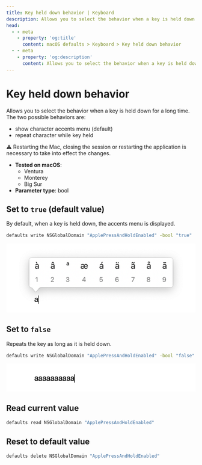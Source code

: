 ```yaml
---
title: Key held down behavior | Keyboard
description: Allows you to select the behavior when a key is held down for a long time.
head:
  - - meta
    - property: 'og:title'
      content: macOS defaults > Keyboard > Key held down behavior
  - - meta
    - property: 'og:description'
      content: Allows you to select the behavior when a key is held down for a long time.
---
```


# Key held down behavior

Allows you to select the behavior when a key is held down for a long time. The two possible behaviors are:

- show character accents menu (default)
- repeat character while key held

⚠️ Restarting the Mac, closing the session or restarting the application is necessary to take into effect the changes.

<!-- break lists -->

- **Tested on macOS**:
  - Ventura
  - Monterey
  - Big Sur
- **Parameter type**: bool

## Set to `true` (default value)

By default, when a key is held down, the accents menu is displayed.

```bash
defaults write NSGlobalDomain "ApplePressAndHoldEnabled" -bool "true"
```

<img
  src="./images/ApplePressAndHoldEnabled/true.png"
  alt="Example output with value set to true"
  width="696" height="252" style="height: auto"
/>

## Set to `false`

Repeats the key as long as it is held down.

```bash
defaults write NSGlobalDomain "ApplePressAndHoldEnabled" -bool "false"
```

<img
  src="./images/ApplePressAndHoldEnabled/false.png"
  alt="Example output with value set to false"
  width="696" height="252" style="height: auto"
/>

## Read current value

```bash
defaults read NSGlobalDomain "ApplePressAndHoldEnabled"
```

## Reset to default value

```bash
defaults delete NSGlobalDomain "ApplePressAndHoldEnabled"
```
